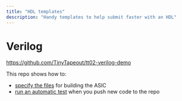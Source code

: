 ```yaml
---
title: "HDL templates"
description: "Handy templates to help submit faster with an HDL"
---
```


# Verilog

https://github.com/TinyTapeout/tt02-verilog-demo

This repo shows how to:

* [specify the files](https://github.com/TinyTapeout/tt02-verilog-demo/blob/0523daf2d804004578e9ec457437afa5d770127e/info.yaml#L5) for building the ASIC
* [run an automatic test](/hdl/testing) when you push new code to the repo
